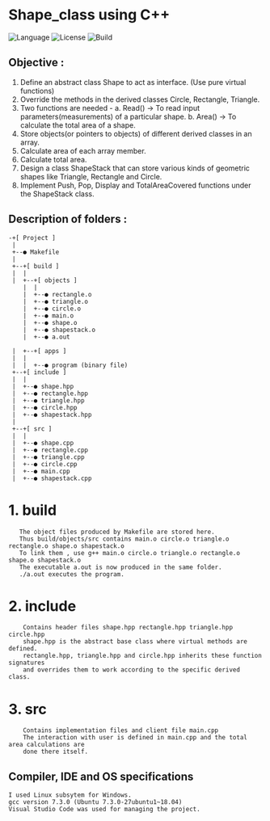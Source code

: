 # Shape_class using C++

![Language](https://img.shields.io/badge/language-C++-blue.svg)
![License](https://img.shields.io/badge/license-MIT-green.svg)
![Build](https://img.shields.io/badge/build-passing-green.svg)

## Objective : 
  1. Define an abstract class Shape to act as interface. (Use pure virtual functions)
  2. Override the methods in the derived classes Circle, Rectangle, Triangle.
  3. Two functions are needed - a. Read() -> To read input parameters(measurements) of a particular shape.
                                b. Area() -> To calculate the total area of a shape.
  4. Store objects(or pointers to objects) of different derived classes in an array.
  5. Calculate area of each array member.
  6. Calculate total area.
  7. Design a class ShapeStack that can store various kinds of geometric shapes like Triangle, Rectangle and Circle.
  8. Implement Push, Pop, Display and TotalAreaCovered functions under the ShapeStack class.

## Description of folders :

    -+[ Project ]
     |
     +--● Makefile
     |
     +--+[ build ]
     |  |
     |  +--+[ objects ]
        |  |    
        |  +--● rectangle.o
        |  +--● triangle.o
        |  +--● circle.o
        |  +--● main.o
        |  +--● shape.o
        |  +--● shapestack.o
        |  +--● a.out

     |  +--+[ apps ]
     |  |
     |  |  +--● program (binary file)
     +--+[ include ]
     |  |
     |  +--● shape.hpp
     |  +--● rectangle.hpp
     |  +--● triangle.hpp
     |  +--● circle.hpp
     |  +--● shapestack.hpp
     |
     +--+[ src ]
     |  |
     |  +--● shape.cpp
     |  +--● rectangle.cpp
     |  +--● triangle.cpp
     |  +--● circle.cpp
     |  +--● main.cpp
     |  +--● shapestack.cpp



   # 1. build
       The object files produced by Makefile are stored here.
       Thus build/objects/src contains main.o circle.o triangle.o rectangle.o shape.o shapestack.o
       To link them , use g++ main.o circle.o triangle.o rectangle.o shape.o shapestack.o
       The executable a.out is now produced in the same folder.
       ./a.out executes the program.
   
   # 2. include
        Contains header files shape.hpp rectangle.hpp triangle.hpp circle.hpp
        shape.hpp is the abstract base class where virtual methods are defined.
        rectangle.hpp, triangle.hpp and circle.hpp inherits these function signatures
        and overrides them to work according to the specific derived class.
   
   # 3. src
        Contains implementation files and client file main.cpp
        The interaction with user is defined in main.cpp and the total area calculations are 
        done there itself.

## Compiler, IDE and OS specifications
    I used Linux subsytem for Windows.
    gcc version 7.3.0 (Ubuntu 7.3.0-27ubuntu1~18.04)
    Visual Studio Code was used for managing the project.
